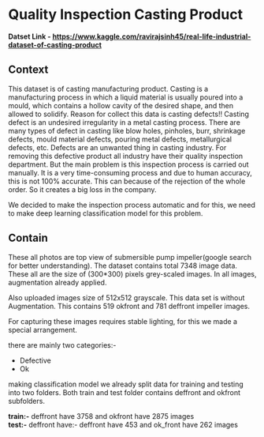 # Quality Inspection Casting Product

**Datset Link - https://www.kaggle.com/ravirajsinh45/real-life-industrial-dataset-of-casting-product**

## Context
This dataset is of casting manufacturing product.
Casting is a manufacturing process in which a liquid material is usually poured into a mould, which contains a hollow cavity of the desired shape, and then allowed to solidify.
Reason for collect this data is casting defects!!
Casting defect is an undesired irregularity in a metal casting process.
There are many types of defect in casting like blow holes, pinholes, burr, shrinkage defects, mould material defects, pouring metal defects, metallurgical defects, etc.
Defects are an unwanted thing in casting industry. For removing this defective product all industry have their quality inspection department. But the main problem is this inspection process is carried out manually. It is a very time-consuming process and due to human accuracy, this is not 100% accurate. This can because of the rejection of the whole order. So it creates a big loss in the company.

We decided to make the inspection process automatic and for this, we need to make deep learning classification model for this problem.

## Contain
These all photos are top view of submersible pump impeller(google search for better understanding).
The dataset contains total 7348 image data. These all are the size of (300*300) pixels grey-scaled images. In all images, augmentation already applied.

Also uploaded images size of 512x512 grayscale. This data set is without Augmentation. This contains 519 okfront and 781 deffront impeller images.

For capturing these images requires stable lighting, for this we made a special arrangement.

there are mainly two categories:-
- Defective
- Ok

making classification model we already split data for training and testing into two folders.
Both train and test folder contains deffront and okfront subfolders.

**train:-** deffront have 3758 and okfront have 2875 images <br>
**test:-** deffront have:- deffront have 453 and ok_front have 262 images

